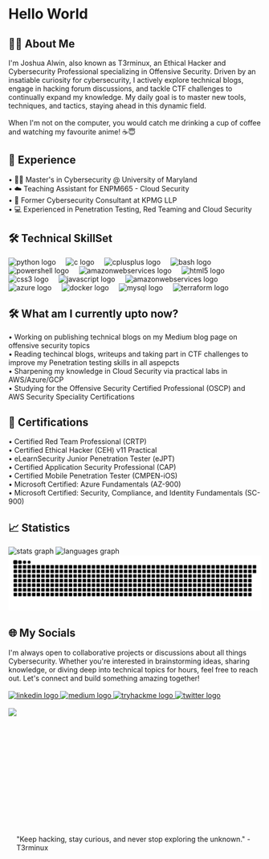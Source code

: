 <h1 align="left">Hello World</h1>

<h2 align="left">👨‍💻 About Me</h2>
I'm Joshua Alwin, also known as T3rminux, an Ethical Hacker and Cybersecurity Professional specializing in Offensive Security. Driven by an insatiable curiosity for cybersecurity, I actively explore technical blogs, engage in hacking forum discussions, and tackle CTF challenges to continually expand my knowledge. My daily goal is to master new tools, techniques, and tactics, staying ahead in this dynamic field. <br> <br> When I'm not on the computer, you would catch me drinking a cup of coffee and watching my favourite anime! ☕😇

<h2 align="left">💼 Experience</h2>
• 👨‍🎓 Master's in Cybersecurity @ University of Maryland <br>
• ☁️ Teaching Assistant for ENPM665 - Cloud Security <br>
• 🏢 Former Cybersecurity Consultant at KPMG LLP <br>
• 💻 Experienced in Penetration Testing, Red Teaming and Cloud Security <br>  


<h2 align="left">🛠️ Technical SkillSet</h2>

<div align="left">
  <img src="https://img.shields.io/badge/Python-3776AB?logo=python&logoColor=white&style=for-the-badge" height="40" alt="python logo"  />
  <img width="12" />
  <img src="https://img.shields.io/badge/C-A8B9CC?logo=c&logoColor=black&style=for-the-badge" height="40" alt="c logo"  />
  <img width="12" />
  <img src="https://img.shields.io/badge/C++-00599C?logo=cplusplus&logoColor=white&style=for-the-badge" height="40" alt="cplusplus logo"  />
  <img width="12" />
  <img src="https://img.shields.io/badge/GNU Bash-4EAA25?logo=gnubash&logoColor=white&style=for-the-badge" height="40" alt="bash logo"  />
  <img width="12" />
  <img src="https://img.shields.io/badge/PowerShell-5391FE?logo=powershell&logoColor=black&style=for-the-badge" height="40" alt="powershell logo"  />
  <img width="12" />
  <img src="https://img.shields.io/badge/-Assembly-000?&logo=assemblyscript&logoColor=white&style=for-the-badge" height="40" alt="amazonwebservices logo"  />
  <img width="12" />
  <img src="https://img.shields.io/badge/HTML5-E34F26?logo=html5&logoColor=white&style=for-the-badge" height="40" alt="html5 logo"  />
  <img width="12" />
  <img src="https://img.shields.io/badge/CSS3-1572B6?logo=css3&logoColor=white&style=for-the-badge" height="40" alt="css3 logo"  />
  <img width="12" />
  <img src="https://img.shields.io/badge/JavaScript-F7DF1E?logo=javascript&logoColor=black&style=for-the-badge" height="40" alt="javascript logo"  />
  <img width="12" />
  <img src="https://img.shields.io/badge/Amazon AWS-232F3E?logo=amazonaws&logoColor=white&style=for-the-badge" height="40" alt="amazonwebservices logo"  />
  <img width="12" />
  <img src="https://img.shields.io/badge/Microsoft Azure-0078D4?logo=microsoftazure&logoColor=white&style=for-the-badge" height="40" alt="azure logo"  />
  <img width="12" />
  <img src="https://img.shields.io/badge/Docker-2496ED?logo=docker&logoColor=white&style=for-the-badge" height="40" alt="docker logo"  />
  <img width="12" />
  <img src="https://img.shields.io/badge/MySQL-4479A1?logo=mysql&logoColor=white&style=for-the-badge" height="40" alt="mysql logo"  />
  <img width="12" />
  <img src="https://img.shields.io/badge/Terraform-7B42BC?logo=terraform&logoColor=white&style=for-the-badge" height="40" alt="terraform logo"  />
</div>

<h2 align="left">🛠️ What am I currently upto now?</h2>
• Working on publishing technical blogs on my Medium blog page on offensive security topics <br>
• Reading techincal blogs, writeups and taking part in CTF challenges to improve my Penetration testing skills in all aspepcts<br>
• Sharpening my knowledge in Cloud Security via practical labs in AWS/Azure/GCP  <br>
• Studying for the Offensive Security Certified Professional (OSCP) and AWS Security Speciality Certifications <br>


<h2 align="left">📰 Certifications</h2>
• Certified Red Team Professional (CRTP) <br>
• Certified Ethical Hacker (CEH) v11 Practical <br>  
• eLearnSecurity Junior Penetration Tester (eJPT) <br> 
• Certified Application Security Professional (CAP) <br> 
• Certified Mobile Penetration Tester (CMPEN-iOS) <br> 
• Microsoft Certified: Azure Fundamentals (AZ-900) <br> 
• Microsoft Certified: Security, Compliance, and Identity Fundamentals (SC-900) <br> 


<h2 align="left">📈 Statistics</h2>

<div>
  <img src="https://github-readme-stats.vercel.app/api?username=joshuaalwin&hide_title=false&hide_rank=false&show_icons=true&include_all_commits=true&count_private=true&disable_animations=false&theme=midnight-purple&locale=en&hide_border=false&custom_title=Josh's%20Github%20Stats" height="155" alt="stats graph" />
  <img src="https://github-readme-stats.vercel.app/api/top-langs?username=joshuaalwin&locale=en&hide_title=false&layout=compact&card_width=320&langs_count=5&theme=midnight-purple&hide_border=false&custom_title=Programming%20Languages" height="155" alt="languages graph" /><br>
</div>

<img src="https://github.com/joshuaalwin/joshuaalwin/blob/output/github-snake-dark.svg" alt="Snake animation" />


<h2 align="left">🌐 My Socials</h2>
I'm always open to collaborative projects or discussions about all things Cybersecurity. Whether you're interested in brainstorming ideas, sharing knowledge, or diving deep into technical topics for hours, feel free to reach out. Let's connect and build something amazing together! <br> <br>

<div align="left">
  <a href="https://linkedin.com/in/joshuaalwin" target="_blank">
    <img src="https://img.shields.io/static/v1?message=LinkedIn&logo=linkedin&label=&color=0077B5&logoColor=white&labelColor=&style=for-the-badge" height="35" alt="linkedin logo"  />
  </a>
  <a href="https://t3rminux.medium.com" target="_blank">
    <img src="https://img.shields.io/static/v1?message=Medium&logo=medium&label=&color=12100E&logoColor=white&labelColor=&style=for-the-badge" height="35" alt="medium logo"  />
  </a>
  <a href="https://tryhackme.com/r/p/T3rminux" target="_blank">
    <img src="https://img.shields.io/static/v1?message=TryHackMe&logo=tryhackme&label=&color=88cc14&logoColor=white&labelColor=&style=for-the-badge" height="35" alt="tryhackme logo"  />
  </a>
  <a href="https://x.com/t3rminux" target="_blank">
    <img src="https://img.shields.io/static/v1?message=Twitter&logo=twitter&label=&color=1DA1F2&logoColor=white&labelColor=&style=for-the-badge" height="35" alt="twitter logo"  />
  </a>
</div>
<br>


<img align="left" height="285" src="https://media3.giphy.com/media/v1.Y2lkPTc5MGI3NjExdHQyejgyN2xiNXVsc3h3bG9pdnQxbmoyczl6cjB6dDZmNGh0cmxpZCZlcD12MV9pbnRlcm5hbF9naWZfYnlfaWQmY3Q9Zw/Rpl1sod1vCXK0L2SUN/giphy.webp" />

<br><br><br><br><br><br><br><br><br><br><br><br><br><br>
"Keep hacking, stay curious, and never stop exploring the unknown." - T3rminux
